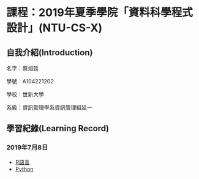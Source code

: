 # 課程：2019年夏季學院「資料科學程式設計」(NTU-CS-X)

## 自我介紹(Introduction)
<p>名字：蔡烜廷</p>
<p>學號：A104221202</p>
<p>學校：世新大學</p>
<p>系級：資訊管理學系資訊管理組延一</p>

## 學習紀錄(Learning Record)
### 2019年7月8日
<ul>
<li><a href="https://htmlpreview.github.io/?https://github.com/shainting/Data-Science-Programming/blob/master/Week01/hw01.html">R語言</a></li>
<li><a href="https://github.com/shainting/Data-Science-Programming/blob/master/Week01/20190708.ipynb">Python</a></li>
</ul>

